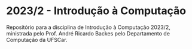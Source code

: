 # 2023/2 - Introdução à Computação
Repositório para a disciplina de Introdução à Computação 2023/2, ministrada pelo Prof. André Ricardo Backes pelo Departamento de Computação da UFSCar.
